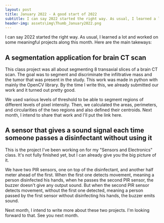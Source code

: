 ```yaml
---
layout: post
title: January 2022 - A good start of 2022
subtitle: I can say 2022 started the right way. As usual, I learned a lot and worked on some meaningful projects along this month.
header-img: assets\img\Thumb_January2022.png
---
```


I can say 2022 started the right way. As usual, I learned a lot and worked on some meaningful projects along this month. Here are the main takeways:


## A segmentation application for brain CT scan
This class project was all about segmenting 8 transaxial slices of a brain CT scan. The goal was to segment and discriminate the infiltrative mass and the tumor that was present in the study. This work was made in python with mainly the OpenCV library. By the time I write this, we already submitted our work and it turned out pretty good.

We used various levels of threshold to be able to segment regions of different levels of pixel intensity. Then, we calculated the areas, perimeters, and circularities of the two regions and also defined their centroids. Next month, I intend to share that work and I'll put the link here.


## A sensor that gives a sound signal each time someone passes a disinfectant without using it
This is the project I've been working on for my "Sensors and Electronics" class. It's not fully finished yet, but I can already give you the big picture of it.

We have two PIR sensors, one on top of the disinfectant, and another half meter ahead of the first. When the first one detects movement, meaning a person disinfected his hands, when he passes the second PIR sensor, the buzzer doesn't give any output sound. But when the second PIR sensor detects movement, without the first one detected, meaning a person passed by the first sensor without disinfecting his hands, the buzzer emits sound.


Next month, I intend to write more about these two projects. I'm looking forward to that. See you next month.